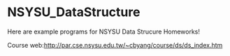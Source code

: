# NSYSU_DataStructure

Here are example programs for NSYSU Data Strucure Homeworks!

Course web:http://par.cse.nsysu.edu.tw/~cbyang/course/ds/ds_index.htm
